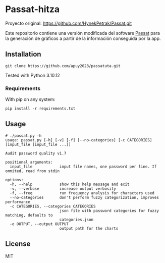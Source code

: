 # Passat-hitza

Proyecto original: https://github.com/HynekPetrak/Passat.git

Este repositorio contiene una versión modificada del software [Passat](https://github.com/HynekPetrak/Passat.git) para la generación de gráficos a partir de la información conseguida por la app.

## Installation

```
git clone https://github.com/apuy2023/passatuta.git
```
Tested with Python 3.10.12

### Requirements

With pip on any system:

```
pip install -r requirements.txt
```

## Usage 

```
# ./passat.py -h
usage: passat.py [-h] [-v] [-f] [--no-categories] [-c CATEGORIES] [input_file [input_file ...]]

Audit password quality v1.7

positional arguments:
  input_file            input file names, one password per line. If ommited, read from stdin

options:
  -h, --help            show this help message and exit
  -v, --verbose         increase output verbosity
  -f, --freq            run frequency analysis for characters used
  --no-categories       don't perform fuzzy categorization, improves performance
  -c CATEGORIES, --categories CATEGORIES
                        json file with password categories for fuzzy matching, defaults to
                        categories.json
  -o OUTPUT, --output OUTPUT
                        output path for the charts

```

## License

MIT
